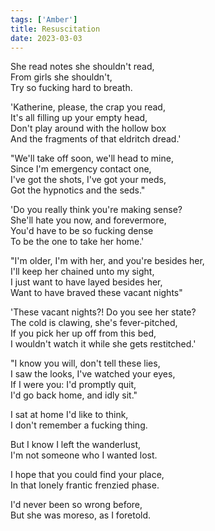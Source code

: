 ```yaml
---  
tags: ['Amber']  
title: Resuscitation  
date: 2023-03-03  
---
```


She read notes she shouldn't read,  
From girls she shouldn't,  
Try so fucking hard to breath.

'Katherine, please, the crap you read,  
It's all filling up your empty head,  
Don't play around with the hollow box  
And the fragments of that eldritch dread.'

"We'll take off soon, we'll head to mine,  
Since I'm emergency contact one,  
I've got the shots, I've got your meds,  
Got the hypnotics and the seds."

'Do you really think you're making sense?  
She'll hate you now, and forevermore,  
You'd have to be so fucking dense  
To be the one to take her home.'

"I'm older, I'm with her, and you're besides her,  
I'll keep her chained unto my sight,  
I just want to have layed besides her,  
Want to have braved these vacant nights"

'These vacant nights?! Do you see her state?  
The cold is clawing, she's fever-pitched,  
If you pick her up off from this bed,  
I wouldn't watch it while she gets restitched.'

"I know you will, don't tell these lies,  
I saw the looks, I've watched your eyes,  
If I were you: I'd promptly quit,  
I'd go back home, and idly sit."

I sat at home I'd like to think,  
I don't remember a fucking thing.

But I know I left the wanderlust,  
I'm not someone who I wanted lost.

I hope that you could find your place,  
In that lonely frantic frenzied phase.

I'd never been so wrong before,  
But she was moreso, as I foretold.
